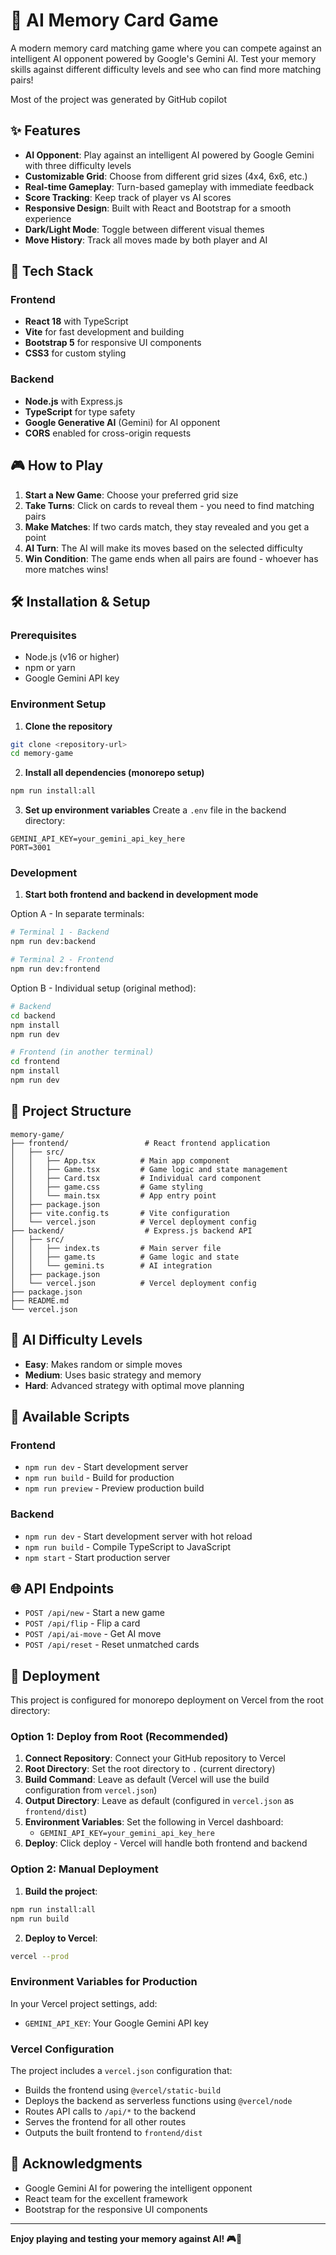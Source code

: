 # 🧠 AI Memory Card Game

A modern memory card matching game where you can compete against an intelligent AI opponent powered by Google's Gemini AI. Test your memory skills against different difficulty levels and see who can find more matching pairs!

Most of the project was generated by GitHub copilot

## ✨ Features

- **AI Opponent**: Play against an intelligent AI powered by Google Gemini with three difficulty levels
- **Customizable Grid**: Choose from different grid sizes (4x4, 6x6, etc.)
- **Real-time Gameplay**: Turn-based gameplay with immediate feedback
- **Score Tracking**: Keep track of player vs AI scores
- **Responsive Design**: Built with React and Bootstrap for a smooth experience
- **Dark/Light Mode**: Toggle between different visual themes
- **Move History**: Track all moves made by both player and AI

## 🚀 Tech Stack

### Frontend
- **React 18** with TypeScript
- **Vite** for fast development and building
- **Bootstrap 5** for responsive UI components
- **CSS3** for custom styling

### Backend
- **Node.js** with Express.js
- **TypeScript** for type safety
- **Google Generative AI** (Gemini) for AI opponent
- **CORS** enabled for cross-origin requests

## 🎮 How to Play

1. **Start a New Game**: Choose your preferred grid size
2. **Take Turns**: Click on cards to reveal them - you need to find matching pairs
3. **Make Matches**: If two cards match, they stay revealed and you get a point
4. **AI Turn**: The AI will make its moves based on the selected difficulty
5. **Win Condition**: The game ends when all pairs are found - whoever has more matches wins!

## 🛠️ Installation & Setup

### Prerequisites
- Node.js (v16 or higher)
- npm or yarn
- Google Gemini API key

### Environment Setup

1. **Clone the repository**
```bash
git clone <repository-url>
cd memory-game
```

2. **Install all dependencies (monorepo setup)**
```bash
npm run install:all
```

3. **Set up environment variables**
Create a `.env` file in the backend directory:
```env
GEMINI_API_KEY=your_gemini_api_key_here
PORT=3001
```

### Development

1. **Start both frontend and backend in development mode**

Option A - In separate terminals:
```bash
# Terminal 1 - Backend
npm run dev:backend

# Terminal 2 - Frontend  
npm run dev:frontend
```

Option B - Individual setup (original method):
```bash
# Backend
cd backend
npm install
npm run dev

# Frontend (in another terminal)
cd frontend
npm install
npm run dev
```

## 📁 Project Structure

```
memory-game/
├── frontend/                 # React frontend application
│   ├── src/
│   │   ├── App.tsx          # Main app component
│   │   ├── Game.tsx         # Game logic and state management
│   │   ├── Card.tsx         # Individual card component
│   │   ├── game.css         # Game styling
│   │   └── main.tsx         # App entry point
│   ├── package.json
│   ├── vite.config.ts       # Vite configuration
│   └── vercel.json          # Vercel deployment config
├── backend/                  # Express.js backend API
│   ├── src/
│   │   ├── index.ts         # Main server file
│   │   ├── game.ts          # Game logic and state
│   │   └── gemini.ts        # AI integration
│   ├── package.json
│   └── vercel.json          # Vercel deployment config
├── package.json
├── README.md
└── vercel.json
```

## 🎯 AI Difficulty Levels

- **Easy**: Makes random or simple moves
- **Medium**: Uses basic strategy and memory
- **Hard**: Advanced strategy with optimal move planning

## 🔧 Available Scripts

### Frontend
- `npm run dev` - Start development server
- `npm run build` - Build for production
- `npm run preview` - Preview production build

### Backend
- `npm run dev` - Start development server with hot reload
- `npm run build` - Compile TypeScript to JavaScript
- `npm start` - Start production server

## 🌐 API Endpoints

- `POST /api/new` - Start a new game
- `POST /api/flip` - Flip a card
- `POST /api/ai-move` - Get AI move
- `POST /api/reset` - Reset unmatched cards

## 🚀 Deployment

This project is configured for monorepo deployment on Vercel from the root directory:

### Option 1: Deploy from Root (Recommended)

1. **Connect Repository**: Connect your GitHub repository to Vercel
2. **Root Directory**: Set the root directory to `.` (current directory)  
3. **Build Command**: Leave as default (Vercel will use the build configuration from `vercel.json`)
4. **Output Directory**: Leave as default (configured in `vercel.json` as `frontend/dist`)
5. **Environment Variables**: Set the following in Vercel dashboard:
   - `GEMINI_API_KEY=your_gemini_api_key_here`
6. **Deploy**: Click deploy - Vercel will handle both frontend and backend

### Option 2: Manual Deployment

1. **Build the project**:
```bash
npm run install:all
npm run build
```

2. **Deploy to Vercel**:
```bash
vercel --prod
```

### Environment Variables for Production

In your Vercel project settings, add:
- `GEMINI_API_KEY`: Your Google Gemini API key

### Vercel Configuration

The project includes a `vercel.json` configuration that:
- Builds the frontend using `@vercel/static-build` 
- Deploys the backend as serverless functions using `@vercel/node`
- Routes API calls to `/api/*` to the backend
- Serves the frontend for all other routes
- Outputs the built frontend to `frontend/dist`

## 🙏 Acknowledgments

- Google Gemini AI for powering the intelligent opponent
- React team for the excellent framework
- Bootstrap for the responsive UI components

---

**Enjoy playing and testing your memory against AI! 🎮🧠**